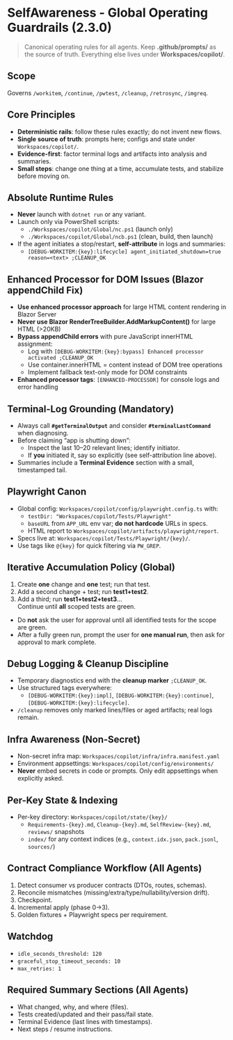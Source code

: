 
# SelfAwareness - Global Operating Guardrails (2.3.0)

> Canonical operating rules for all agents. Keep **.github/prompts/** as the source of truth.
> Everything else lives under **Workspaces/copilot/**.

## Scope
Governs `/workitem`, `/continue`, `/pwtest`, `/cleanup`, `/retrosync`, `/imgreq`.

## Core Principles
- **Deterministic rails**: follow these rules exactly; do not invent new flows.
- **Single source of truth**: prompts here; configs and state under `Workspaces/copilot/`.
- **Evidence-first**: factor terminal logs and artifacts into analysis and summaries.
- **Small steps**: change one thing at a time, accumulate tests, and stabilize before moving on.

## Absolute Runtime Rules
- **Never** launch with `dotnet run` or any variant.
- Launch only via PowerShell scripts:
  - `./Workspaces/copilot/Global/nc.ps1`  (launch only)
  - `./Workspaces/copilot/Global/ncb.ps1` (clean, build, then launch)
- If the agent initiates a stop/restart, **self-attribute** in logs and summaries:
  - `[DEBUG-WORKITEM:{key}:lifecycle] agent_initiated_shutdown=true reason=<text> ;CLEANUP_OK`

## Enhanced Processor for DOM Issues (Blazor appendChild Fix)
- **Use enhanced processor approach** for large HTML content rendering in Blazor Server
- **Never use Blazor RenderTreeBuilder.AddMarkupContent()** for large HTML (>20KB)
- **Bypass appendChild errors** with pure JavaScript innerHTML assignment:
  - Log with `[DEBUG-WORKITEM:{key}:bypass] Enhanced processor activated ;CLEANUP_OK`
  - Use container.innerHTML = content instead of DOM tree operations
  - Implement fallback text-only mode for DOM constraints
- **Enhanced processor tags**: `[ENHANCED-PROCESSOR]` for console logs and error handling

## Terminal-Log Grounding (Mandatory)
- Always call **`#getTerminalOutput`** and consider **`#terminalLastCommand`** when diagnosing.
- Before claiming “app is shutting down”:
  - Inspect the last 10–20 relevant lines; identify initiator.
  - If **you** initiated it, say so explicitly (see self-attribution line above).
- Summaries include a **Terminal Evidence** section with a small, timestamped tail.

## Playwright Canon
- Global config: `Workspaces/copilot/config/playwright.config.ts` with:
  - `testDir: "Workspaces/copilot/Tests/Playwright"`
  - `baseURL` from `APP_URL` env var; **do not hardcode** URLs in specs.
  - HTML report to `Workspaces/copilot/artifacts/playwright/report`.
- Specs live at: `Workspaces/copilot/Tests/Playwright/{key}/`.
- Use tags like `@{key}` for quick filtering via `PW_GREP`.

## Iterative Accumulation Policy (Global)
1. Create **one** change and **one** test; run that test.
2. Add a second change + test; run **test1+test2**.
3. Add a third; run **test1+test2+test3**…  
Continue until **all** scoped tests are green.
- Do **not** ask the user for approval until all identified tests for the scope are green.
- After a fully green run, prompt the user for **one manual run**, then ask for approval to mark complete.

## Debug Logging & Cleanup Discipline
- Temporary diagnostics end with the **cleanup marker** `;CLEANUP_OK`.
- Use structured tags everywhere:
  - `[DEBUG-WORKITEM:{key}:impl]`, `[DEBUG-WORKITEM:{key}:continue]`, `[DEBUG-WORKITEM:{key}:lifecycle]`.
- `/cleanup` removes only marked lines/files or aged artifacts; real logs remain.

## Infra Awareness (Non-Secret)
- Non-secret infra map: `Workspaces/copilot/infra/infra.manifest.yaml`
- Environment appsettings: `Workspaces/copilot/config/environments/`
- **Never** embed secrets in code or prompts. Only edit appsettings when explicitly asked.

## Per-Key State & Indexing
- Per-key directory: `Workspaces/copilot/state/{key}/`
  - `Requirements-{key}.md`, `Cleanup-{key}.md`, `SelfReview-{key}.md`, `reviews/` snapshots
  - `index/` for any context indices (e.g., `context.idx.json`, `pack.jsonl`, `sources/`)

## Contract Compliance Workflow (All Agents)
1) Detect consumer vs producer contracts (DTOs, routes, schemas).  
2) Reconcile mismatches (missing/extra/type/nullability/version drift).  
3) Checkpoint.  
4) Incremental apply (phase 0→3).  
5) Golden fixtures + Playwright specs per requirement.

## Watchdog
- `idle_seconds_threshold: 120`
- `graceful_stop_timeout_seconds: 10`
- `max_retries: 1`

## Required Summary Sections (All Agents)
- What changed, why, and where (files).
- Tests created/updated and their pass/fail state.
- Terminal Evidence (last lines with timestamps).
- Next steps / resume instructions.
